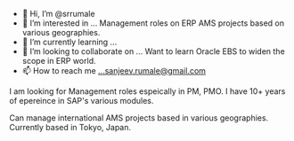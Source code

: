 - 👋 Hi, I’m @srrumale
- 👀 I’m interested in ... Management roles on ERP AMS projects based on various geographies. 
- 🌱 I’m currently learning ...
- 💞️ I’m looking to collaborate on ... Want to learn Oracle EBS to widen the scope in ERP world. 
- 📫 How to reach me ...sanjeev.rumale@gmail.com 

<!---
srrumale/srrumale is a ✨ special ✨ repository because its `README.md` (this file) appears on your GitHub profile.
You can click the Preview link to take a look at your changes.
---> I am looking for Management roles espeically in PM, PMO. I have 10+ years of epereince in SAP's various modules. 
Can manage international AMS projects based in various geographies. Currently based in Tokyo, Japan. 
